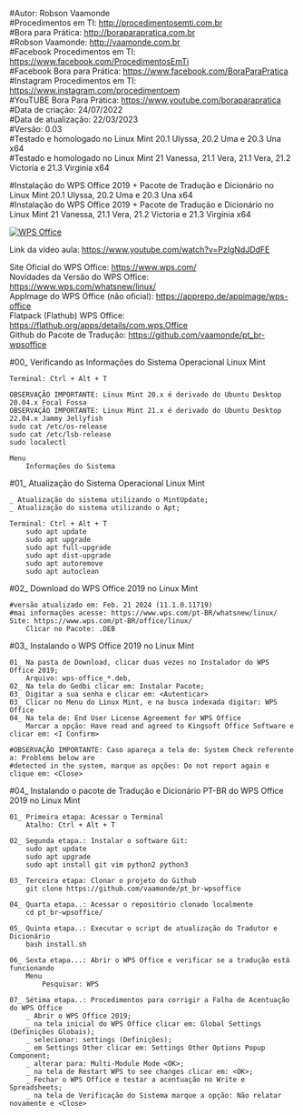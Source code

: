 #Autor: Robson Vaamonde<br>
#Procedimentos em TI: http://procedimentosemti.com.br<br>
#Bora para Prática: http://boraparapratica.com.br<br>
#Robson Vaamonde: http://vaamonde.com.br<br>
#Facebook Procedimentos em TI: https://www.facebook.com/ProcedimentosEmTi<br>
#Facebook Bora para Prática: https://www.facebook.com/BoraParaPratica<br>
#Instagram Procedimentos em TI: https://www.instagram.com/procedimentoem<br>
#YouTUBE Bora Para Prática: https://www.youtube.com/boraparapratica<br>
#Data de criação: 24/07/2022<br>
#Data de atualização: 22/03/2023<br>
#Versão: 0.03<br>
#Testado e homologado no Linux Mint 20.1 Ulyssa, 20.2 Uma e 20.3 Una x64<br>
#Testado e homologado no Linux Mint 21 Vanessa, 21.1 Vera, 21.1 Vera, 21.2 Victoria e 21.3 Virginia x64

#Instalação do WPS Office 2019 + Pacote de Tradução e Dicionário no Linux Mint 20.1 Ulyssa, 20.2 Uma e 20.3 Una x64<br>
#Instalação do WPS Office 2019 + Pacote de Tradução e Dicionário no Linux Mint 21 Vanessa, 21.1 Vera, 21.2 Victoria e 21.3 Virginia x64

[![WPS Office](http://img.youtube.com/vi/PzIgNdJDdFE/0.jpg)](https://www.youtube.com/watch?v=PzIgNdJDdFE "WPS Office")

Link da vídeo aula: https://www.youtube.com/watch?v=PzIgNdJDdFE

Site Oficial do WPS Office: https://www.wps.com/<br>
Novidades da Versão do WPS Office: https://www.wps.com/whatsnew/linux/<br>
AppImage do WPS Office (não oficial): https://apprepo.de/appimage/wps-office<br>
Flatpack (Flathub) WPS Office: https://flathub.org/apps/details/com.wps.Office<br>
Github do Pacote de Tradução: https://github.com/vaamonde/pt_br-wpsoffice

#00_ Verificando as Informações do Sistema Operacional Linux Mint<br>

	Terminal: Ctrl + Alt + T
	
	OBSERVAÇÃO IMPORTANTE: Linux Mint 20.x é derivado do Ubuntu Desktop 20.04.x Focal Fossa 
	OBSERVAÇÃO IMPORTANTE: Linux Mint 21.x é derivado do Ubuntu Desktop 22.04.x Jammy Jellyfish
	sudo cat /etc/os-release
	sudo cat /etc/lsb-release
	sudo localectl

	Menu
		Informações do Sistema

#01_ Atualização do Sistema Operacional Linux Mint<br>

	_ Atualização do sistema utilizando o MintUpdate;
	_ Atualização do sistema utilizando o Apt;

	Terminal: Ctrl + Alt + T
		sudo apt update
		sudo apt upgrade
		sudo apt full-upgrade
		sudo apt dist-upgrade
		sudo apt autoremove
		sudo apt autoclean

#02_ Download do WPS Office 2019 no Linux Mint<br>

	#versão atualizado em: Feb. 21 2024 (11.1.0.11719) 
	#mai informações acesse: https://www.wps.com/pt-BR/whatsnew/linux/
	Site: https://www.wps.com/pt-BR/office/linux/
		Clicar no Pacote: .DEB

#03_ Instalando o WPS Office 2019 no Linux Mint<br>

	01_ Na pasta de Download, clicar duas vezes no Instalador do WPS Office 2019;
		Arquivo: wps-office_*.deb,
	02_ Na tela do Gedbi clicar em: Instalar Pacote;
	03_ Digitar a sua senha e clicar em: <Autenticar>
	03_ Clicar no Menu do Linux Mint, e na busca indexada digitar: WPS Office
	04_ Na tela de: End User License Agreement for WPS Office
		Marcar a opção: Have read and agreed to Kingsoft Office Software e clicar em: <I Confirm>

	#OBSERVAÇÃO IMPORTANTE: Caso apareça a tela de: System Check referente a: Problems below are
	#detected in the system, marque as opções: Do not report again e clique em: <Close>

#04_ Instalando o pacote de Tradução e Dicionário PT-BR do WPS Office 2019 no Linux Mint<br>

	01_ Primeira etapa: Acessar o Terminal
		Atalho: Ctrl + Alt + T

	02_ Segunda etapa.: Instalar o software Git:
		sudo apt update
		sudo apt upgrade
		sudo apt install git vim python2 python3

	03_ Terceira etapa: Clonar o projeto do Github
		git clone https://github.com/vaamonde/pt_br-wpsoffice

	04_ Quarta etapa..: Acessar o repositório clonado localmente
		cd pt_br-wpsoffice/

	05_ Quinta etapa..: Executar o script de atualização do Tradutor e Dicionário
		bash install.sh

	06_ Sexta etapa...: Abrir o WPS Office e verificar se a tradução está funcionando
		Menu
			Pesquisar: WPS

	07_ Sétima etapa..: Procedimentos para corrigir a Falha de Acentuação do WPS Office
		_ Abrir o WPS Office 2019;
		_ na tela inicial do WPS Office clicar em: Global Settings (Definições Globais);
		_ selecionar: settings (Definições);
		_ em Settings Other clicar em: Settings Other Options Popup Component;
		_ alterar para: Multi-Module Mode <OK>;
		_ na tela de Restart WPS to see changes clicar em: <OK>;
		_ Fechar o WPS Office e testar a acentuação no Write e Spreadsheets;
		_ na tela de Verificação do Sistema marque a opção: Não relatar novamente e <Close>